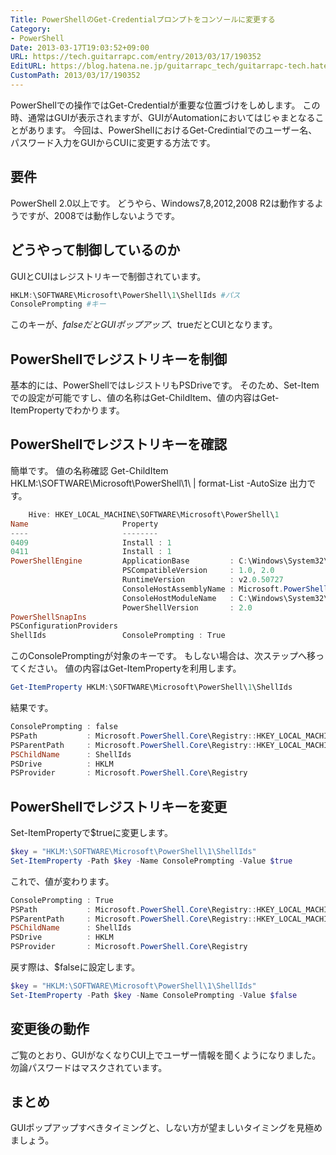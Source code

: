 ```yaml
---
Title: PowerShellのGet-Credentialプロンプトをコンソールに変更する
Category:
- PowerShell
Date: 2013-03-17T19:03:52+09:00
URL: https://tech.guitarrapc.com/entry/2013/03/17/190352
EditURL: https://blog.hatena.ne.jp/guitarrapc_tech/guitarrapc-tech.hatenablog.com/atom/entry/11696248318757675521
CustomPath: 2013/03/17/190352
---
```


PowerShellでの操作ではGet-Credentialが重要な位置づけをしめします。 この時、通常はGUIが表示されますが、GUIがAutomationにおいてはじゃまとなることがあります。 今回は、PowerShellにおけるGet-Credintialでのユーザー名、パスワード入力をGUIからCUIに変更する方法です。
## 要件
PowerShell 2.0以上です。 どうやら、Windows7,8,2012,2008 R2は動作するようですが、2008では動作しないようです。
## どうやって制御しているのか
GUIとCUIはレジストリキーで制御されています。
```ps1
HKLM:\SOFTWARE\Microsoft\PowerShell\1\ShellIds #パス
ConsolePrompting #キー
```

このキーが、$falseだとGUIポップアップ、$trueだとCUIとなります。
## PowerShellでレジストリキーを制御
基本的には、PowerShellではレジストリもPSDriveです。 そのため、Set-Itemでの設定が可能ですし、値の名称はGet-ChildItem、値の内容はGet-ItemPropertyでわかります。
## PowerShellでレジストリキーを確認
簡単です。 値の名称確認
Get-ChildItem HKLM:\SOFTWARE\Microsoft\PowerShell\1\ | format-List -AutoSize
出力です。
```ps1
    Hive: HKEY_LOCAL_MACHINE\SOFTWARE\Microsoft\PowerShell\1
Name                     Property
----                     --------
0409                     Install : 1
0411                     Install : 1
PowerShellEngine         ApplicationBase         : C:\Windows\System32\WindowsPowerShell\v1.0
                         PSCompatibleVersion     : 1.0, 2.0
                         RuntimeVersion          : v2.0.50727
                         ConsoleHostAssemblyName : Microsoft.PowerShell.ConsoleHost, Version=1.0.0.0, Culture=neutral, PublicKeyToken=31bf3856ad364e35, ProcessorArchitecture=msil
                         ConsoleHostModuleName   : C:\Windows\System32\WindowsPowerShell\v1.0\Microsoft.PowerShell.ConsoleHost.dll
                         PowerShellVersion       : 2.0
PowerShellSnapIns
PSConfigurationProviders
ShellIds                 ConsolePrompting : True
```

このConsolePromptingが対象のキーです。 もしない場合は、次ステップへ移ってください。 値の内容はGet-ItemPropertyを利用します。
```ps1
Get-ItemProperty HKLM:\SOFTWARE\Microsoft\PowerShell\1\ShellIds
```

結果です。
```ps1
ConsolePrompting : false
PSPath           : Microsoft.PowerShell.Core\Registry::HKEY_LOCAL_MACHINE\SOFTWARE\Microsoft\PowerShell\1\ShellIds
PSParentPath     : Microsoft.PowerShell.Core\Registry::HKEY_LOCAL_MACHINE\SOFTWARE\Microsoft\PowerShell\1
PSChildName      : ShellIds
PSDrive          : HKLM
PSProvider       : Microsoft.PowerShell.Core\Registry
```

## PowerShellでレジストリキーを変更
Set-ItemPropertyで$trueに変更します。
```ps1
$key = "HKLM:\SOFTWARE\Microsoft\PowerShell\1\ShellIds"
Set-ItemProperty -Path $key -Name ConsolePrompting -Value $true
```

これで、値が変わります。
```ps1
ConsolePrompting : True
PSPath           : Microsoft.PowerShell.Core\Registry::HKEY_LOCAL_MACHINE\SOFTWARE\Microsoft\PowerShell\1\ShellIds
PSParentPath     : Microsoft.PowerShell.Core\Registry::HKEY_LOCAL_MACHINE\SOFTWARE\Microsoft\PowerShell\1
PSChildName      : ShellIds
PSDrive          : HKLM
PSProvider       : Microsoft.PowerShell.Core\Registry
```

戻す際は、$falseに設定します。
```ps1
$key = "HKLM:\SOFTWARE\Microsoft\PowerShell\1\ShellIds"
Set-ItemProperty -Path $key -Name ConsolePrompting -Value $false
```

## 変更後の動作
ご覧のとおり、GUIがなくなりCUI上でユーザー情報を聞くようになりました。 勿論パスワードはマスクされています。
## まとめ
GUIポップアップすべきタイミングと、しない方が望ましいタイミングを見極めましょう。
